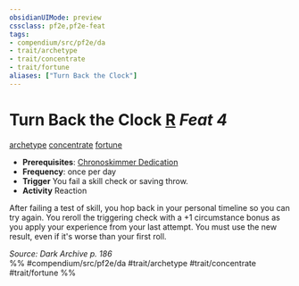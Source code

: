 ```yaml
---
obsidianUIMode: preview
cssclass: pf2e,pf2e-feat
tags:
- compendium/src/pf2e/da
- trait/archetype
- trait/concentrate
- trait/fortune
aliases: ["Turn Back the Clock"]
---
```

# Turn Back the Clock  [R](/rules/core-rulebook/chapter-9-playing-the-game.md#Actions "Reaction") *Feat 4*  
[archetype](/rules/traits/archetype.md)  [concentrate](/rules/traits/concentrate.md)  [fortune](/rules/traits/fortune.md)  

- **Prerequisites**: [Chronoskimmer Dedication](/compendium/feats/chronoskimmer-dedication-da.md)
- **Frequency**: once per day
- **Trigger** You fail a skill check or saving throw.
- **Activity** Reaction

After failing a test of skill, you hop back in your personal timeline so you can try again. You reroll the triggering check with a +1 circumstance bonus as you apply your experience from your last attempt. You must use the new result, even if it's worse than your first roll.

*Source: Dark Archive p. 186*  
%% #compendium/src/pf2e/da #trait/archetype #trait/concentrate #trait/fortune %%